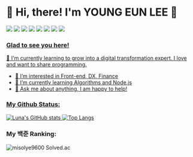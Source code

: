 
# 🥰 Hi, there! I'm YOUNG EUN LEE 👋 
<a href="버튼을 눌렀을 때 이동할 링크" target="_blank"><img src="https://img.shields.io/badge/Python-3776AB?style=flat-square&logo=Python&logoColor=white"/></a>
<a href="버튼을 눌렀을 때 이동할 링크" target="_blank"><img src="https://img.shields.io/badge/R-276DC3?style=flat-square&logo=R&logoColor=white"/></a>
<a href="버튼을 눌렀을 때 이동할 링크" target="_blank"><img src="https://img.shields.io/badge/HTML5-E34F26?style=flat-square&logo=HTML5&logoColor=white"/></a>
<a href="버튼을 눌렀을 때 이동할 링크" target="_blank"><img src="https://img.shields.io/badge/CSS3-1572B6?style=flat-square&logo=CSS3&logoColor=white"/></a>
<a href="버튼을 눌렀을 때 이동할 링크" target="_blank"><img src="https://img.shields.io/badge/Node.js-339933?style=flat-square&logo=Node.js&logoColor=white"/></a>
<a href="버튼을 눌렀을 때 이동할 링크" target="_blank"><img src="https://img.shields.io/badge/React-61DAFB?flat-square&logo=React&logoColor=white"/></a>
<a href="버튼을 눌렀을 때 이동할 링크" target="_blank"><img src="https://img.shields.io/badge/MySQL-4479A1?flat-square&logo=MySQL&logoColor=white"/></a>
<a href="버튼을 눌렀을 때 이동할 링크" target="_blank"><img src="https://img.shields.io/badge/Android-3DDC84?style=flat-square&logo=Android&logoColor=white"/>
  
### Glad to see you here!
🌱 I'm currently learning to grow into a digital transformation expert. I love and want to share programming.
  
- 👀 I’m interested in Front-end, DX, Finance 
- 💞️ I’m currently learning Algorithms and Node.js 
- 💬 Ask me about anything, I am happy to help!
 
### My Github Status:
![Luna's GitHub stats](https://github-readme-stats.vercel.app/api?username=luna-youngeunlee&show_icons=true) [![Top Langs](https://github-readme-stats.vercel.app/api/top-langs/?username=luna-youngeunlee&layout=compact)](https://github.com/luna-youngeunlee/github)

  
### My 백준 Ranking:
![misolye9600 Solved.ac](https://github-readme-solvedac.hyp3rflow.vercel.app/api/?handle=misolye9600)


<!---
luna-youngeunlee/luna-youngeunlee is a ✨ special ✨ repository because its `README.md` (this file) appears on your GitHub profile.
You can click the Preview link to take a look at your changes.
- 👋 Hi, I’m @luna-youngeunlee
- 👀 I’m interested in Front-end, DX, Finance
- 🌱 I’m currently learning Algorithms and Node.js
- 💞️ I’m looking to collaborate on ...
- 📫 How to reach me misolye9600@gmail.com
--->
